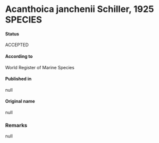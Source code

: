 Acanthoica janchenii Schiller, 1925 SPECIES
=======

#### Status
ACCEPTED

#### According to
World Register of Marine Species

#### Published in
null

#### Original name
null

### Remarks
null